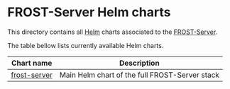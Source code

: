# FROST-Server Helm charts

This directory contains all [Helm](https://helm.sh/) charts associated to the [FROST-Server](https://github.com/FraunhoferIOSB/FROST-Server).

The table bellow lists currently available Helm charts.

Chart name                          | Description
----------------------------------- | ------------------------------------------------
[frost-server](./frost-server)      | Main Helm chart of the full FROST-Server stack
